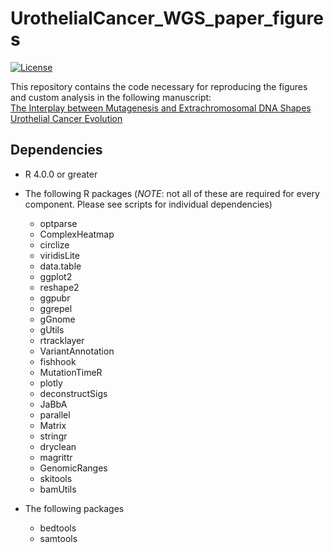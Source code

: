 # UrothelialCancer_WGS_paper_figures
[![License](https://img.shields.io/badge/License-BSD_3--Clause-blue.svg)](https://opensource.org/licenses/BSD-3-Clause)

This repository contains the code necessary for reproducing the figures and custom analysis in the following manuscript:  
[The Interplay between Mutagenesis and Extrachromosomal DNA Shapes Urothelial Cancer Evolution](https://www.biorxiv.org/content/10.1101/2023.05.07.538753v1)

## Dependencies
* R 4.0.0 or greater
* The following R packages (*NOTE*: not all of these are required for every component. Please see scripts for individual dependencies)
    * optparse
    * ComplexHeatmap
    * circlize
    * viridisLite
    * data.table
    * ggplot2
    * reshape2
    * ggpubr
    * ggrepel
    * gGnome
    * gUtils
    * rtracklayer
    * VariantAnnotation
    * fishhook
    * MutationTimeR
    * plotly
    * deconstructSigs
    * JaBbA
    * parallel
    * Matrix
    * stringr
    * dryclean
    * magrittr
    * GenomicRanges
    * skitools
    * bamUtils

* The following packages
    * bedtools
    * samtools
 